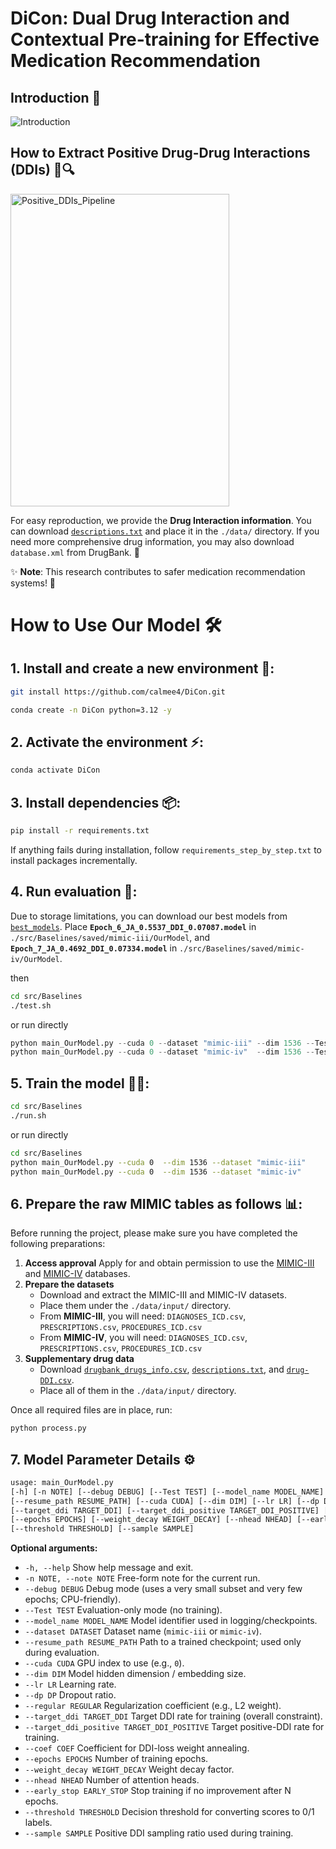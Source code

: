 # DiCon: Dual Drug Interaction and Contextual Pre-training for Effective Medication Recommendation 

## Introduction 🚀

<img alt="Introduction" src="https://github.com/user-attachments/assets/d32211c7-de3a-46a1-ab31-778a6b2dcd6e" />

## How to Extract Positive Drug-Drug Interactions (DDIs) 💊🔍

<img width="350" height="500" alt="Positive_DDIs_Pipeline" src="https://github.com/user-attachments/assets/fe342bee-423f-4c1e-be76-d6d900417223" />

For easy reproduction, we provide the **Drug Interaction information**. You can download [`descriptions.txt`](https://drive.google.com/drive/folders/1tPZgq_7Z9_ej-oYQnXFO-DiDNfgTBGoX?usp=sharing) and place it in the `./data/` directory.
 If you need more comprehensive drug information, you may also download `database.xml` from DrugBank. 🏥

✨ **Note**: This research contributes to safer medication recommendation systems! 🎯

# How to Use Our Model 🛠️

## 1. Install and create a new environment 🌟:
```bash
git install https://github.com/calmee4/DiCon.git
```
```bash
conda create -n DiCon python=3.12 -y
```

## 2. Activate the environment ⚡:

```bash
conda activate DiCon
```

## 3. Install dependencies 📦:

```bash
pip install -r requirements.txt
```

If anything fails during installation, follow `requirements_step_by_step.txt` to install packages incrementally.

## 4. Run evaluation 🧪:

Due to storage limitations, you can download our best models from [`best_models`](https://drive.google.com/drive/folders/1tPZgq_7Z9_ej-oYQnXFO-DiDNfgTBGoX?usp=sharing).
 Place **`Epoch_6_JA_0.5537_DDI_0.07087.model`** in `./src/Baselines/saved/mimic-iii/OurModel`, and **`Epoch_7_JA_0.4692_DDI_0.07334.model`** in `./src/Baselines/saved/mimic-iv/OurModel`.

then

```bash
cd src/Baselines
./test.sh
```

or run directly

```python
python main_OurModel.py --cuda 0 --dataset "mimic-iii" --dim 1536 --Test true --resume_path "./saved/mimic-iii/OurModel/Epoch_6_JA_0.5537_DDI_0.07087.model"
python main_OurModel.py --cuda 0 --dataset "mimic-iv"  --dim 1536 --Test true --resume_path "./saved/mimic-iv/OurModel/Epoch_7_JA_0.4692_DDI_0.07334.model"
```

## 5. Train the model 🏋️‍♀️:

```bash
cd src/Baselines
./run.sh
```

or run directly

```bash
cd src/Baselines
python main_OurModel.py --cuda 0  --dim 1536 --dataset "mimic-iii"
python main_OurModel.py --cuda 0  --dim 1536 --dataset "mimic-iv"
```

## 6. Prepare the raw MIMIC tables as follows 📊:

Before running the project, please make sure you have completed the following preparations:

1. **Access approval**
    Apply for and obtain permission to use the [MIMIC-III](https://physionet.org/content/mimiciii/) and [MIMIC-IV](https://physionet.org/content/mimiciv/) databases.
2. **Prepare the datasets**
   - Download and extract the MIMIC-III and MIMIC-IV datasets.
   - Place them under the `./data/input/` directory.
   - From **MIMIC-III**, you will need:
      `DIAGNOSES_ICD.csv`, `PRESCRIPTIONS.csv`, `PROCEDURES_ICD.csv`
   - From **MIMIC-IV**, you will need:
      `DIAGNOSES_ICD.csv`, `PRESCRIPTIONS.csv`, `PROCEDURES_ICD.csv`
3. **Supplementary drug data**
   - Download [`drugbank_drugs_info.csv`](https://drive.google.com/drive/folders/1tPZgq_7Z9_ej-oYQnXFO-DiDNfgTBGoX?usp=sharing), [`descriptions.txt`](https://drive.google.com/drive/folders/1tPZgq_7Z9_ej-oYQnXFO-DiDNfgTBGoX?usp=sharing), and [`drug-DDI.csv`](https://drive.google.com/drive/folders/1tPZgq_7Z9_ej-oYQnXFO-DiDNfgTBGoX?usp=sharing).
   - Place all of them in the `./data/input/` directory.

Once all required files are in place, run:

```python
python process.py
```

## 7. Model Parameter Details ⚙️

```bash
usage: main_OurModel.py 
[-h] [-n NOTE] [--debug DEBUG] [--Test TEST] [--model_name MODEL_NAME] [--dataset DATASET]
[--resume_path RESUME_PATH] [--cuda CUDA] [--dim DIM] [--lr LR] [--dp DP] [--regular REGULAR]
[--target_ddi TARGET_DDI] [--target_ddi_positive TARGET_DDI_POSITIVE] [--coef COEF]
[--epochs EPOCHS] [--weight_decay WEIGHT_DECAY] [--nhead NHEAD] [--early_stop EARLY_STOP]
[--threshold THRESHOLD] [--sample SAMPLE]
```

**Optional arguments:**

- `-h, --help` Show help message and exit.
- `-n NOTE, --note NOTE` Free-form note for the current run.
- `--debug DEBUG` Debug mode (uses a very small subset and very few epochs; CPU-friendly).
- `--Test TEST` Evaluation-only mode (no training).
- `--model_name MODEL_NAME` Model identifier used in logging/checkpoints.
- `--dataset DATASET` Dataset name (`mimic-iii` or `mimic-iv`).
- `--resume_path RESUME_PATH` Path to a trained checkpoint; used only during evaluation.
- `--cuda CUDA` GPU index to use (e.g., `0`).
- `--dim DIM` Model hidden dimension / embedding size.
- `--lr LR` Learning rate.
- `--dp DP` Dropout ratio.
- `--regular REGULAR` Regularization coefficient (e.g., L2 weight).
- `--target_ddi TARGET_DDI` Target DDI rate for training (overall constraint).
- `--target_ddi_positive TARGET_DDI_POSITIVE` Target positive-DDI rate for training.
- `--coef COEF` Coefficient for DDI-loss weight annealing.
- `--epochs EPOCHS` Number of training epochs.
- `--weight_decay WEIGHT_DECAY` Weight decay factor.
- `--nhead NHEAD` Number of attention heads.
- `--early_stop EARLY_STOP` Stop training if no improvement after N epochs.
- `--threshold THRESHOLD` Decision threshold for converting scores to 0/1 labels.
- `--sample SAMPLE` Positive DDI sampling ratio used during training.
